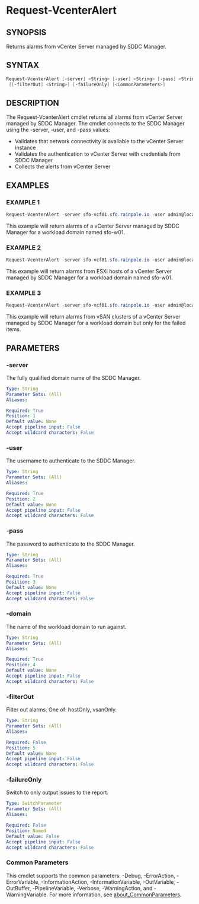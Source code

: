 # Request-VcenterAlert

## SYNOPSIS

Returns alarms from vCenter Server managed by SDDC Manager.

## SYNTAX

```powershell
Request-VcenterAlert [-server] <String> [-user] <String> [-pass] <String> [-domain] <String>
 [[-filterOut] <String>] [-failureOnly] [<CommonParameters>]
```

## DESCRIPTION

The Request-VcenterAlert cmdlet returns all alarms from vCenter Server managed by SDDC Manager.
The cmdlet connects to the SDDC Manager using the -server, -user, and -pass values:

- Validates that network connectivity is available to the vCenter Server instance
- Validates the authentication to vCenter Server with credentials from SDDC Manager
- Collects the alerts from vCenter Server

## EXAMPLES

### EXAMPLE 1

```powershell
Request-VcenterAlert -server sfo-vcf01.sfo.rainpole.io -user admin@local -pass VMw@re1!VMw@re1! -domain sfo-w01
```

This example will return alarms of a vCenter Server managed by SDDC Manager for a workload domain named sfo-w01.

### EXAMPLE 2

```powershell
Request-VcenterAlert -server sfo-vcf01.sfo.rainpole.io -user admin@local -pass VMw@re1!VMw@re1! -domain sfo-w01 -filterOut hostOnly
```

This example will return alarms from ESXi hosts of a vCenter Server managed by SDDC Manager for a workload domain named sfo-w01.

### EXAMPLE 3

```powershell
Request-VcenterAlert -server sfo-vcf01.sfo.rainpole.io -user admin@local -pass VMw@re1!VMw@re1! -domain sfo-w01 -failureOnly
```

This example will return alarms from vSAN clusters of a vCenter Server managed by SDDC Manager for a workload domain but only for the failed items.

## PARAMETERS

### -server

The fully qualified domain name of the SDDC Manager.

```yaml
Type: String
Parameter Sets: (All)
Aliases:

Required: True
Position: 1
Default value: None
Accept pipeline input: False
Accept wildcard characters: False
```

### -user

The username to authenticate to the SDDC Manager.

```yaml
Type: String
Parameter Sets: (All)
Aliases:

Required: True
Position: 2
Default value: None
Accept pipeline input: False
Accept wildcard characters: False
```

### -pass

The password to authenticate to the SDDC Manager.

```yaml
Type: String
Parameter Sets: (All)
Aliases:

Required: True
Position: 3
Default value: None
Accept pipeline input: False
Accept wildcard characters: False
```

### -domain

The name of the workload domain to run against.

```yaml
Type: String
Parameter Sets: (All)
Aliases:

Required: True
Position: 4
Default value: None
Accept pipeline input: False
Accept wildcard characters: False
```

### -filterOut

Filter out alarms.
One of: hostOnly, vsanOnly.

```yaml
Type: String
Parameter Sets: (All)
Aliases:

Required: False
Position: 5
Default value: None
Accept pipeline input: False
Accept wildcard characters: False
```

### -failureOnly

Switch to only output issues to the report.

```yaml
Type: SwitchParameter
Parameter Sets: (All)
Aliases:

Required: False
Position: Named
Default value: False
Accept pipeline input: False
Accept wildcard characters: False
```

### Common Parameters

This cmdlet supports the common parameters: -Debug, -ErrorAction, -ErrorVariable, -InformationAction, -InformationVariable, -OutVariable, -OutBuffer, -PipelineVariable, -Verbose, -WarningAction, and -WarningVariable. For more information, see [about_CommonParameters](http://go.microsoft.com/fwlink/?LinkID=113216).
